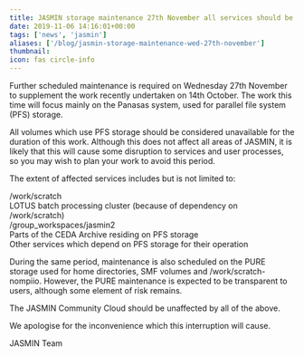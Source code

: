 ```yaml
---
title: JASMIN storage maintenance 27th November all services should be considered unavailable
date: 2019-11-06 14:16:01+00:00
tags: ['news', 'jasmin']
aliases: ['/blog/jasmin-storage-maintenance-wed-27th-november']
thumbnail: 
icon: fas circle-info
---
```

Further scheduled maintenance is required on Wednesday 27th November to supplement the work recently undertaken on 14th October. The work this time will focus mainly on the Panasas system, used for parallel file system (PFS) storage.


All volumes which use PFS storage should be considered unavailable for the duration of this work. Although this does not affect all areas of JASMIN, it is likely that this will cause some disruption to services and user processes, so you may wish to plan your work to avoid this period.


The extent of affected services includes but is not limited to:


/work/scratch  
LOTUS batch processing cluster (because of dependency on /work/scratch)  
/group\_workspaces/jasmin2  
Parts of the CEDA Archive residing on PFS storage  
Other services which depend on PFS storage for their operation


During the same period, maintenance is also scheduled on the PURE storage used for home directories, SMF volumes and /work/scratch-nompiio. However, the PURE maintenance is expected to be transparent to users, although some element of risk remains.


The JASMIN Community Cloud should be unaffected by all of the above.


We apologise for the inconvenience which this interruption will cause.


JASMIN Team

